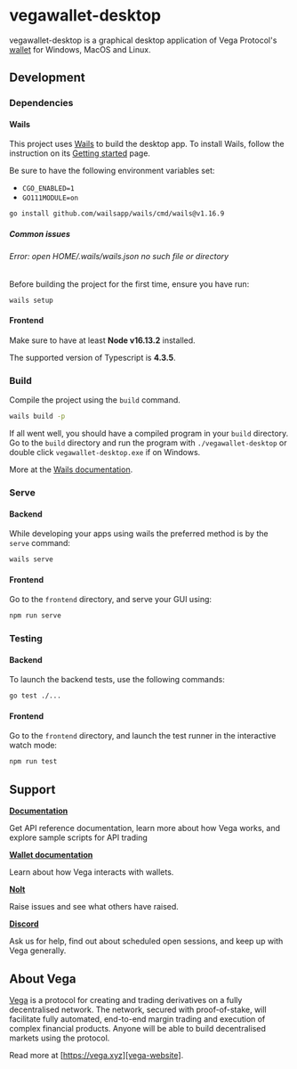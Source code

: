# vegawallet-desktop

vegawallet-desktop is a graphical desktop application of Vega
Protocol's [wallet](https://github.com/vegaprotocol/vegawallet/) for Windows, MacOS
and Linux.

## Development

### Dependencies

#### Wails

This project uses [Wails](https://wails.app) to build the desktop app. To
install Wails, follow the instruction on
its [Getting started](https://wails.app/gettingstarted/) page.

Be sure to have the following environment variables set:

- `CGO_ENABLED=1`
- `GO111MODULE=on`

```sh
go install github.com/wailsapp/wails/cmd/wails@v1.16.9
```

##### Common issues

###### Error: open HOME/.wails/wails.json no such file or directory

Before building the project for the first time, ensure you have run:

```sh
wails setup
```

#### Frontend

Make sure to have at least **Node v16.13.2** installed.

The supported version of Typescript is **4.3.5**.

### Build

Compile the project using the `build` command.

```sh
wails build -p
```

If all went well, you should have a compiled program in your `build` directory.
Go to the `build` directory and run the program with `./vegawallet-desktop` or
double click `vegawallet-desktop.exe` if on Windows.

More at the [Wails documentation](https://wails.app/reference/cli/#build).

### Serve

#### Backend

While developing your apps using wails the preferred method is by the `serve`
command:

```sh
wails serve
```

#### Frontend

Go to the `frontend` directory, and serve your GUI using:

```sh
npm run serve
```

### Testing

#### Backend

To launch the backend tests, use the following commands:

```sh
go test ./...
```

#### Frontend

Go to the `frontend` directory, and launch the test runner in the interactive watch mode:

```sh
npm run test
```

## Support

**[Documentation](https://docs.vega.xyz/)**

Get API reference documentation, learn more about how Vega works, and explore
sample scripts for API trading

**[Wallet documentation](https://docs.vega.xyz/docs/tools/overview)**

Learn about how Vega interacts with wallets.

**[Nolt](https://vega-testnet.nolt.io/)**

Raise issues and see what others have raised.

**[Discord](https://vega.xyz/discord)**

Ask us for help, find out about scheduled open sessions, and keep up with Vega
generally.

## About Vega

[Vega][vega-website] is a protocol for creating and trading derivatives on a
fully decentralised network. The network, secured with proof-of-stake, will
facilitate fully automated, end-to-end margin trading and execution of complex
financial products. Anyone will be able to build decentralised markets using the
protocol.

Read more at [https://vega.xyz][vega-website].

[vega-website]: https://vega.xyz
